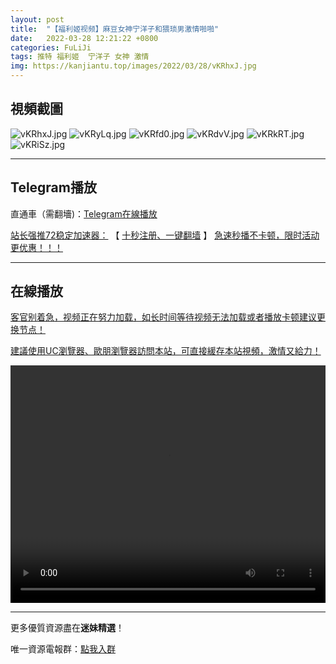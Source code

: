 ```yaml
---
layout: post
title:  "【福利姬视频】麻豆女神宁洋子和猥琐男激情啪啪"
date:   2022-03-28 12:21:22 +0800
categories: FuLiJi
tags: 推特 福利姬  宁洋子 女神 激情
img: https://kanjiantu.top/images/2022/03/28/vKRhxJ.jpg
---
```



## 視頻截圖

![vKRhxJ.jpg](https://kanjiantu.top/images/2022/03/28/vKRhxJ.jpg)
![vKRyLq.jpg](https://kanjiantu.top/images/2022/03/28/vKRyLq.jpg)
![vKRfd0.jpg](https://kanjiantu.top/images/2022/03/28/vKRfd0.jpg)
![vKRdvV.jpg](https://kanjiantu.top/images/2022/03/28/vKRdvV.jpg)
![vKRkRT.jpg](https://kanjiantu.top/images/2022/03/28/vKRkRT.jpg)
![vKRiSz.jpg](https://kanjiantu.top/images/2022/03/28/vKRiSz.jpg)

* * *
## Telegram播放

直通車（需翻墻)：[Telegram在線播放](https://t.me/mimeijingxuan/262)

<u>站长强推72稳定加速器：</u> 【 [十秒注册、一键翻墙](https://www.mimei.blog/skip/vpn.html) 】
<u>  急速秒播不卡顿，限时活动更优惠！！！</u>
* * *
## 在線播放
<u>客官别着急，视频正在努力加载，如长时间等待视频无法加载或者播放卡顿建议更换节点！</u>

<u>建議使用UC瀏覽器、歐朋瀏覽器訪問本站，可直接緩存本站視頻，激情又給力！</u>
<center><video src="https://cdn.publer.io/uploads/videos/624730d4db2797343b249bfb/3c370d50da4630ce1f179512b88585c1.mp4" width="100%" height="380px" controls="controls"></video></center>


* * *
更多優質資源盡在**迷妹精選**！

唯一資源電報群：[點我入群](https://t.me/mimeijingxuan)


